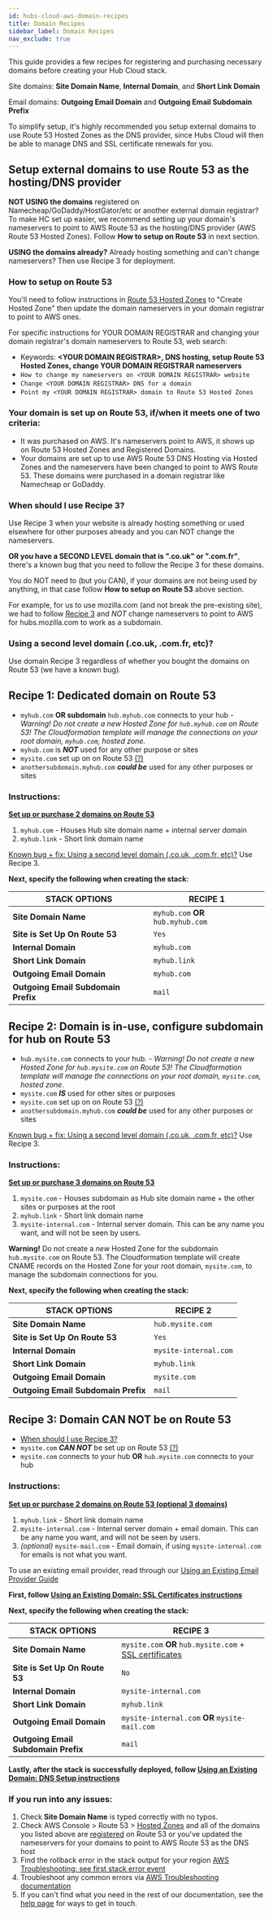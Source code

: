 ```yaml
---
id: hubs-cloud-aws-domain-recipes
title: Domain Recipes
sidebar_label: Domain Recipes
nav_exclude: true
---
```


This guide provides a few recipes for registering and purchasing necessary domains before creating your Hub Cloud stack.

Site domains: **Site Domain Name**, **Internal Domain**, and **Short Link Domain**

Email domains: **Outgoing Email Domain** and **Outgoing Email Subdomain Prefix**

To simplify setup, it's highly recommended you setup external domains to use Route 53 Hosted Zones as the DNS provider, since Hubs Cloud will then be able to manage DNS and SSL certificate renewals for you.

## Setup external domains to use Route 53 as the hosting/DNS provider

**NOT USING the domains** registered on Namecheap/GoDaddy/HostGator/etc or another external domain registrar? To make HC set up easier, we recommend setting up your domain's nameservers to point to AWS Route 53 as the hosting/DNS provider (AWS Route 53 Hosted Zones). Follow **How to setup on Route 53** in next section.

**USING the domains already?** Already hosting something and can't change nameservers? Then use Recipe 3 for deployment.

### How to setup on Route 53

You'll need to follow instructions in [Route 53 Hosted Zones](https://console.aws.amazon.com/route53/home#hosted-zones:) to "Create Hosted Zone" then update the domain nameservers in your domain registrar to point to AWS ones.

For specific instructions for YOUR DOMAIN REGISTRAR and changing your domain registrar's domain nameservers to Route 53, web search:

- Keywords: **<YOUR DOMAIN REGISTRAR\>, DNS hosting, setup Route 53 Hosted Zones, change YOUR DOMAIN REGISTRAR nameservers**
- `How to change my nameservers on <YOUR DOMAIN REGISTRAR> website`
- `Change <YOUR DOMAIN REGISTRAR> DNS for a domain`
- `Point my <YOUR DOMAIN REGISTRAR> domain to Route 53 Hosted Zones`

### Your domain is set up on Route 53, if/when it meets one of two criteria:

- It was purchased on AWS. It's nameservers point to AWS, it shows up on Route 53 Hosted Zones and Registered Domains.
- Your domains are set up to use AWS Route 53 DNS Hosting via Hosted Zones and the nameservers have been changed to point to AWS Route 53. These domains were purchased in a domain registrar like Namecheap or GoDaddy.

### When should I use Recipe 3?

Use Recipe 3 when your website is already hosting something or used elsewhere for other purposes already and you can NOT change the nameservers.

**OR you have a SECOND LEVEL domain that is ".co.uk" or ".com.fr"**, there's a known bug that you need to follow the Recipe 3 for these domains.

You do NOT need to (but you CAN), if your domains are not being used by anything, in that case follow **How to setup on Route 53** above section.

For example, for us to use mozilla.com (and not break the pre-existing site), we had to follow [Recipe 3](./hubs-cloud-aws-domain-recipes.md#recipe-3-domain-can-not-be-on-route-53) and _NOT_ change nameservers to point to AWS for hubs.mozilla.com to work as a subdomain.

### Using a second level domain (.co.uk, .com.fr, etc)?

Use domain Recipe 3 regardless of whether you bought the domains on Route 53 (we have a known bug).

## Recipe 1: Dedicated domain on Route 53

- `myhub.com` **OR subdomain** `hub.myhub.com` connects to your hub - _Warning! Do not create a new Hosted Zone for `hub.myhub.com` on Route 53! The Cloudformation template will manage the connections on your root domain, `myhub.com`, hosted zone._
- `myhub.com` is **_NOT_** used for any other purpose or sites
- `mysite.com` set up on on Route 53 [(?)](./hubs-cloud-aws-domain-recipes.md#setup-external-domains-to-use-route-53-as-the-hostingdns-provider)
- `anothersubdomain.myhub.com` **_could be_** used for any other purposes or sites

### Instructions:

**[Set up or purchase 2 domains on Route 53](./hubs-cloud-aws-domain-recipes.md#setup-external-domains-to-use-route-53-as-the-hostingdns-provider)**

1. `myhub.com` - Houses Hub site domain name + internal server domain
2. `myhub.link` - Short link domain name

[Known bug + fix: Using a second level domain (.co.uk, .com.fr, etc)?](./hubs-cloud-aws-domain-recipes.md#using-a-second-level-domain-couk-comfr-etc) Use Recipe 3.

**Next, specify the following when creating the stack:**

| STACK OPTIONS                       | RECIPE 1                           |
| ----------------------------------- | ---------------------------------- |
| **Site Domain Name**                | `myhub.com` **OR** `hub.myhub.com` |
| **Site is Set Up On Route 53**      | `Yes`                              |
| **Internal Domain**                 | `myhub.com`                        |
| **Short Link Domain**               | `myhub.link`                       |
| **Outgoing Email Domain**           | `myhub.com`                        |
| **Outgoing Email Subdomain Prefix** | `mail`                             |

## Recipe 2: Domain is in-use, configure subdomain for hub on Route 53

- `hub.mysite.com` connects to your hub. - _Warning! Do not create a new Hosted Zone for `hub.mysite.com` on Route 53! The Cloudformation template will manage the connections on your root domain, `mysite.com`, hosted zone._
- `mysite.com` **_IS_** used for other sites or purposes
- `mysite.com` set up on on Route 53 [(?)](./hubs-cloud-aws-domain-recipes.md#setup-external-domains-to-use-route-53-as-the-hostingdns-provider)
- `anothersubdomain.myhub.com` **_could be_** used for any other purposes or sites

[Known bug + fix: Using a second level domain (.co.uk, .com.fr, etc)?](./hubs-cloud-aws-domain-recipes.md#using-a-second-level-domain-couk-comfr-etc) Use Recipe 3.

### Instructions:

**[Set up or purchase 3 domains on Route 53](./hubs-cloud-aws-domain-recipes.md#setup-external-domains-to-use-route-53-as-the-hostingdns-provider)**

1. `mysite.com` - Houses subdomain as Hub site domain name + the other sites or purposes at the root
2. `myhub.link` - Short link domain name
3. `mysite-internal.com` - Internal server domain. This can be any name you want, and will not be seen by users.

**Warning!** Do not create a _new_ Hosted Zone for the subdomain `hub.mysite.com` on Route 53. The Cloudformation template will create CNAME records on the Hosted Zone for your root domain, `mysite.com`, to manage the subdomain connections for you.

**Next, specify the following when creating the stack:**

| STACK OPTIONS                       | RECIPE 2              |
| ----------------------------------- | --------------------- |
| **Site Domain Name**                | `hub.mysite.com`      |
| **Site is Set Up On Route 53**      | `Yes`                 |
| **Internal Domain**                 | `mysite-internal.com` |
| **Short Link Domain**               | `myhub.link`          |
| **Outgoing Email Domain**           | `mysite.com`          |
| **Outgoing Email Subdomain Prefix** | `mail`                |

## Recipe 3: Domain CAN NOT be on Route 53

- [When should I use Recipe 3?](./hubs-cloud-aws-domain-recipes.md#when-should-i-use-recipe-3)
- `mysite.com` **_CAN NOT_** be set up on Route 53 [(?)](./hubs-cloud-aws-domain-recipes.md#setup-external-domains-to-use-route-53-as-the-hostingdns-provider)
- `mysite.com` connects to your hub **OR** `hub.mysite.com` connects to your hub

### Instructions:

**[Set up or purchase 2 domains on Route 53 (optional 3 domains)](./hubs-cloud-aws-domain-recipes.md#setup-external-domains-to-use-route-53-as-the-hostingdns-provider)**

1. `myhub.link` - Short link domain name
2. `mysite-internal.com` - Internal server domain + email domain. This can be any name you want, and will not be seen by users.
3. _(optional)_ `mysite-mail.com` - Email domain, if using `mysite-internal.com` for emails is not what you want.

To use an existing email provider, read through our [Using an Existing Email Provider Guide](./hubs-cloud-aws-existing-email-provider.md)

**First, follow [Using an Existing Domain: SSL Certificates instructions](./hubs-cloud-aws-existing-domain.md)**

**Next, specify the following when creating the stack:**

| STACK OPTIONS                       | RECIPE 3                                                                                       |
| ----------------------------------- | ---------------------------------------------------------------------------------------------- |
| **Site Domain Name**                | `mysite.com` **OR** `hub.mysite.com` + [SSL certificates](./hubs-cloud-aws-existing-domain.md) |
| **Site is Set Up On Route 53**      | `No`                                                                                           |
| **Internal Domain**                 | `mysite-internal.com`                                                                          |
| **Short Link Domain**               | `myhub.link`                                                                                   |
| **Outgoing Email Domain**           | `mysite-internal.com` **OR** `mysite-mail.com`                                                 |
| **Outgoing Email Subdomain Prefix** | `mail`                                                                                         |

**Lastly, after the stack is successfully deployed, follow [Using an Existing Domain: DNS Setup instructions](./hubs-cloud-aws-existing-domain.md)**

### If you run into any issues:

1. Check **Site Domain Name** is typed correctly with no typos.
2. Check AWS Console > Route 53 > [Hosted Zones](https://console.aws.amazon.com/route53/home#hosted-zones:) and all of the domains you listed above are [registered](https://console.aws.amazon.com/route53/home#DomainListing:) on Route 53 or you've updated the nameservers for your domains to point to AWS Route 53 as the DNS host
3. Find the rollback error in the stack output for your region [AWS Troubleshooting: see first stack error event](./hubs-cloud-aws-troubleshooting.md#my-aws-stack-says-rollback-complete-after-deploying-what-went-wrong)
4. Troubleshoot any common errors via [AWS Troubleshooting documentation](./hubs-cloud-aws-troubleshooting.md)
5. If you can't find what you need in the rest of our documentation, see the [help page](./help.html) for ways to get in touch.
